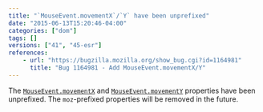 ```yaml
---
title: "`MouseEvent.movementX`/`Y` have been unprefixed"
date: "2015-06-13T15:20:46-04:00"
categories: ["dom"]
tags: []
versions: ["41", "45-esr"]
references:
    - url: "https://bugzilla.mozilla.org/show_bug.cgi?id=1164981"
      title: "Bug 1164981 - Add MouseEvent.movementX/Y"
---
```

The [`MouseEvent.movementX`](https://developer.mozilla.org/docs/Web/API/MouseEvent/movementX) and [`MouseEvent.movementY`](https://developer.mozilla.org/docs/Web/API/MouseEvent/movementY) properties have been unprefixed. The `moz`-prefixed properties will be removed in the future.
